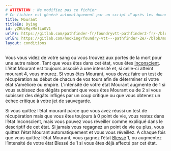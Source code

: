 ```yaml
---
# ATTENTION : Ne modifiez pas ce fichier
# Ce fichier est généré automatiquement par un script d'après les données du module Foundry VTT officiel et de sa traduction
title: Mourant
titleEn: Dying
id: yZRUzMqrMmfLu0V1
urlFr: https://gitlab.com/pathfinder-fr/foundryvtt-pathfinder2-fr/-/blob/master/data/conditionitems/yZRUzMqrMmfLu0V1.htm
urlEn: https://gitlab.com/hooking/foundry-vtt---pathfinder-2e/-/blob/master/packs/data/conditionitems.db/dying.json
layout: conditions
---
```

Vous vous videz de votre sang ou vous trouvez aux portes de la mort pour une autre raison. Tant que vous êtes dans cet état, vous êtes [Inconscient](inconscient.html). L’état Mourant est toujours associé à une intensité et, si celle-ci atteint mourant 4, vous mourez. Si vous êtes Mourant, vous devez faire un test de récupération au début de chacun de vos tours afin de déterminer si votre état s’améliore ou empire. L’intensité de votre état Mourant augmente de 1 si vous subissez des dégâts pendant que vous êtes Mourant ou de 2 si vous subissez des dégâts infligés par un coup critique ou que vous obtenez un échec critique à votre jet de sauvegarde.

Si vous quittez l’état mourant parce que vous avez réussi un test de récupération mais que vous êtes toujours à 0 point de vie, vous restez dans l’état Inconscient, mais vous pouvez vous réveiller comme expliqué dans le descriptif de cet état. Si jamais vous regagnez un point de vie ou plus, vous quittez l’état Mourant automatiquement et vous vous réveillez. À chaque fois que vous quittez l’état Mourant, vous gagnez l’état [Blessé](blessé.html) 1, ou augmentez l’intensité de votre état Blessé de 1 si vous êtes déjà affecté par cet état.
